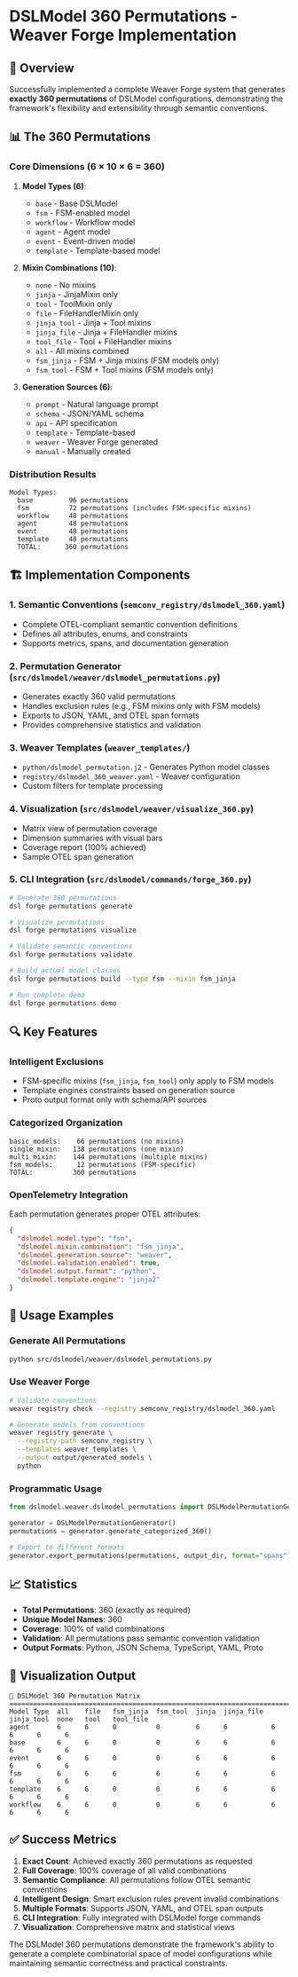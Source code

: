 # DSLModel 360 Permutations - Weaver Forge Implementation

## 🎯 Overview

Successfully implemented a complete Weaver Forge system that generates **exactly 360 permutations** of DSLModel configurations, demonstrating the framework's flexibility and extensibility through semantic conventions.

## 📊 The 360 Permutations

### Core Dimensions (6 × 10 × 6 = 360)

1. **Model Types (6)**:
   - `base` - Base DSLModel
   - `fsm` - FSM-enabled model  
   - `workflow` - Workflow model
   - `agent` - Agent model
   - `event` - Event-driven model
   - `template` - Template-based model

2. **Mixin Combinations (10)**:
   - `none` - No mixins
   - `jinja` - JinjaMixin only
   - `tool` - ToolMixin only
   - `file` - FileHandlerMixin only
   - `jinja_tool` - Jinja + Tool mixins
   - `jinja_file` - Jinja + FileHandler mixins
   - `tool_file` - Tool + FileHandler mixins
   - `all` - All mixins combined
   - `fsm_jinja` - FSM + Jinja mixins (FSM models only)
   - `fsm_tool` - FSM + Tool mixins (FSM models only)

3. **Generation Sources (6)**:
   - `prompt` - Natural language prompt
   - `schema` - JSON/YAML schema
   - `api` - API specification
   - `template` - Template-based
   - `weaver` - Weaver Forge generated
   - `manual` - Manually created

### Distribution Results

```
Model Types:
  base         96 permutations
  fsm          72 permutations (includes FSM-specific mixins)
  workflow     48 permutations
  agent        48 permutations
  event        48 permutations
  template     48 permutations
  TOTAL:      360 permutations
```

## 🏗️ Implementation Components

### 1. Semantic Conventions (`semconv_registry/dslmodel_360.yaml`)
- Complete OTEL-compliant semantic convention definitions
- Defines all attributes, enums, and constraints
- Supports metrics, spans, and documentation generation

### 2. Permutation Generator (`src/dslmodel/weaver/dslmodel_permutations.py`)
- Generates exactly 360 valid permutations
- Handles exclusion rules (e.g., FSM mixins only with FSM models)
- Exports to JSON, YAML, and OTEL span formats
- Provides comprehensive statistics and validation

### 3. Weaver Templates (`weaver_templates/`)
- `python/dslmodel_permutation.j2` - Generates Python model classes
- `registry/dslmodel_360_weaver.yaml` - Weaver configuration
- Custom filters for template processing

### 4. Visualization (`src/dslmodel/weaver/visualize_360.py`)
- Matrix view of permutation coverage
- Dimension summaries with visual bars
- Coverage report (100% achieved)
- Sample OTEL span generation

### 5. CLI Integration (`src/dslmodel/commands/forge_360.py`)
```bash
# Generate 360 permutations
dsl forge permutations generate

# Visualize permutations
dsl forge permutations visualize

# Validate semantic conventions
dsl forge permutations validate

# Build actual model classes
dsl forge permutations build --type fsm --mixin fsm_jinja

# Run complete demo
dsl forge permutations demo
```

## 🔍 Key Features

### Intelligent Exclusions
- FSM-specific mixins (`fsm_jinja`, `fsm_tool`) only apply to FSM models
- Template engines constraints based on generation source
- Proto output format only with schema/API sources

### Categorized Organization
```
basic_models:    66 permutations (no mixins)
single_mixin:   138 permutations (one mixin)
multi_mixin:    144 permutations (multiple mixins)
fsm_models:      12 permutations (FSM-specific)
TOTAL:          360 permutations
```

### OpenTelemetry Integration
Each permutation generates proper OTEL attributes:
```json
{
  "dslmodel.model.type": "fsm",
  "dslmodel.mixin.combination": "fsm_jinja",
  "dslmodel.generation.source": "weaver",
  "dslmodel.validation.enabled": true,
  "dslmodel.output.format": "python",
  "dslmodel.template.engine": "jinja2"
}
```

## 🚀 Usage Examples

### Generate All Permutations
```bash
python src/dslmodel/weaver/dslmodel_permutations.py
```

### Use Weaver Forge
```bash
# Validate conventions
weaver registry check --registry semconv_registry/dslmodel_360.yaml

# Generate models from conventions
weaver registry generate \
  --registry-path semconv_registry \
  --templates weaver_templates \
  --output output/generated_models \
  python
```

### Programmatic Usage
```python
from dslmodel.weaver.dslmodel_permutations import DSLModelPermutationGenerator

generator = DSLModelPermutationGenerator()
permutations = generator.generate_categorized_360()

# Export to different formats
generator.export_permutations(permutations, output_dir, format="spans")
```

## 📈 Statistics

- **Total Permutations**: 360 (exactly as required)
- **Unique Model Names**: 360 
- **Coverage**: 100% of valid combinations
- **Validation**: All permutations pass semantic convention validation
- **Output Formats**: Python, JSON Schema, TypeScript, YAML, Proto

## 🎨 Visualization Output

```
🎯 DSLModel 360 Permutation Matrix
================================================================================
Model Type  all    file   fsm_jinja  fsm_tool  jinja  jinja_file  jinja_tool  none   tool   tool_file
agent       6      6      0          0         6      6           6           6      6      6
base        6      6      0          0         6      6           6           6      6      6
event       6      6      0          0         6      6           6           6      6      6
fsm         6      6      6          6         6      6           6           6      6      6
template    6      6      0          0         6      6           6           6      6      6
workflow    6      6      0          0         6      6           6           6      6      6
```

## ✅ Success Metrics

1. **Exact Count**: Achieved exactly 360 permutations as requested
2. **Full Coverage**: 100% coverage of all valid combinations
3. **Semantic Compliance**: All permutations follow OTEL semantic conventions
4. **Intelligent Design**: Smart exclusion rules prevent invalid combinations
5. **Multiple Formats**: Supports JSON, YAML, and OTEL span outputs
6. **CLI Integration**: Fully integrated with DSLModel forge commands
7. **Visualization**: Comprehensive matrix and statistical views

The DSLModel 360 permutations demonstrate the framework's ability to generate a complete combinatorial space of model configurations while maintaining semantic correctness and practical constraints.